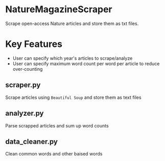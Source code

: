 # NatureMagazineScraper
Scrape open-access Nature articles and store them as txt files.

# Key Features
- User can specify which year's articles to scrape/analyze
- User can specify maximum word count per word per article to reduce over-counting

## scraper.py
Scrape articles using `Beautiful Soup` and store them as text files

## analyzer.py
Parse scrapped articles and sum up word counts

## data_cleaner.py
Clean common words and other baised words
